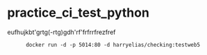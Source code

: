 # practice_ci_test_python
eufhujkbt'grtg(-rtg)gdh'rf'frfrrfrezfref

          docker run -d -p 5014:80 -d harryelias/checking:testweb5
